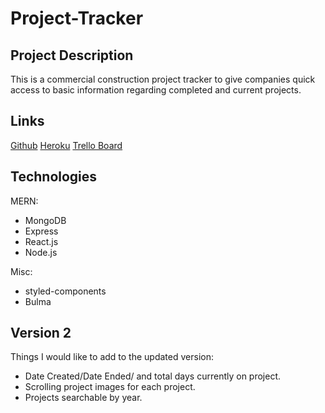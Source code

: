 # Project-Tracker

## Project Description

This is a commercial construction project tracker to give companies quick access to basic information regarding completed and current projects.

## Links

[Github](https://github.com/josephbkim/Project-Tracker)
[Heroku](https://project-tracker-wdi19-joe.herokuapp.com/)
[Trello Board](https://trello.com/b/rNq2Ul8E/unit-3-project)

## Technologies

MERN:

- MongoDB
- Express
- React.js
- Node.js

Misc:

- styled-components
- Bulma

## Version 2

Things I would like to add to the updated version:

- Date Created/Date Ended/ and total days currently on project.
- Scrolling project images for each project.
- Projects searchable by year.
